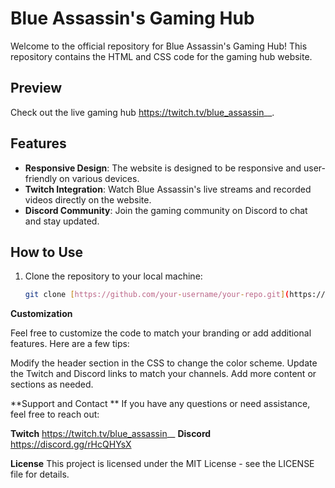 # Blue Assassin's Gaming Hub

Welcome to the official repository for Blue Assassin's Gaming Hub! This repository contains the HTML and CSS code for the gaming hub website.

## Preview

Check out the live gaming hub https://twitch.tv/blue_assassin__.

## Features

- **Responsive Design**: The website is designed to be responsive and user-friendly on various devices.
- **Twitch Integration**: Watch Blue Assassin's live streams and recorded videos directly on the website.
- **Discord Community**: Join the gaming community on Discord to chat and stay updated.

## How to Use

1. Clone the repository to your local machine:

   ```bash
   git clone [https://github.com/your-username/your-repo.git](https://github.com/raunak1264/blueplanet.git)

**Customization**

Feel free to customize the code to match your branding or add additional features. Here are a few tips:

Modify the header section in the CSS to change the color scheme.
Update the Twitch and Discord links to match your channels.
Add more content or sections as needed.

**Support and Contact
**
If you have any questions or need assistance, feel free to reach out:

**Twitch** https://twitch.tv/blue_assassin__
**Discord** https://discord.gg/rHcQHYsX

**License**
This project is licensed under the MIT License - see the LICENSE file for details.
